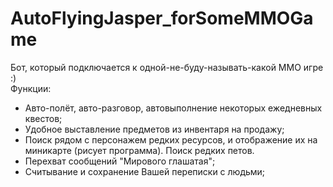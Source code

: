# AutoFlyingJasper_forSomeMMOGame
 Бот, который подключается к одной-не-буду-называть-какой ММО игре :)  
Функции:  
- Авто-полёт, авто-разговор, автовыполнение некоторых ежедневных квестов;  
- Удобное выставление предметов из инвентаря на продажу;  
- Поиск рядом с персонажем редких ресурсов, и отображение их на миникарте (рисует программа). Поиск редких петов.
- Перехват сообщений "Мирового глашатая";
- Считывание и сохранение Вашей переписки с людьми;
